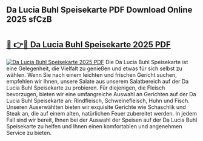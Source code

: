 ## Da Lucia Buhl Speisekarte PDF Download Online 2025 sfCzB

# <h2><a href="http://gca16tr.nevu.top/?p=Da+Lucia+Buhl+Speisekarte">🔗 👉🔴 Da Lucia Buhl Speisekarte 2025 PDF</a></h2>

[![Da Lucia Buhl Speisekarte 2025 PDF](https://i.imgur.com/dBaPXMq.png)](http://gca16tr.nevu.top/?p=Da+Lucia+Buhl+Speisekarte)
Die Da Lucia Buhl Speisekarte ist eine Gelegenheit, die Vielfalt zu genießen und etwas für sich selbst zu wählen. Wenn Sie nach einem leichten und frischen Gericht suchen, empfehlen wir Ihnen, unsere Salate aus unserem Salatbereich auf der Da Lucia Buhl Speisekarte zu probieren. Für diejenigen, die Fleisch bevorzugen, bieten wir eine umfangreiche Auswahl an Gerichten auf der Da Lucia Buhl Speisekarte an: Rindfleisch, Schweinefleisch, Huhn und Fisch. Unseren Auserwählten bieten wir exquisite Gerichte wie Schaschlik und Steak an, die auf einem alten, natürlichen Feuer zubereitet werden. In jedem Fall sind wir bereit, Ihnen bei der Auswahl der Speisen auf der Da Lucia Buhl Speisekarte zu helfen und Ihnen einen komfortablen und angenehmen Service zu bieten.
